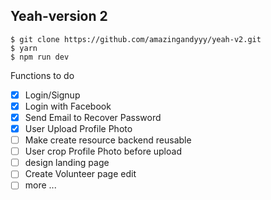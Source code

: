 ## Yeah-version 2

```
$ git clone https://github.com/amazingandyyy/yeah-v2.git
$ yarn
$ npm run dev
```

Functions to do
- [x] Login/Signup
- [x] Login with Facebook
- [x] Send Email to Recover Password
- [x] User Upload Profile Photo
- [ ] Make create resource backend reusable
- [ ] User crop Profile Photo before upload
- [ ] design landing page
- [ ] Create Volunteer page edit
- [ ] more ...